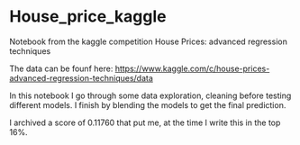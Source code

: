# House_price_kaggle
Notebook from the kaggle competition House Prices: advanced regression techniques

The data can be founf here: https://www.kaggle.com/c/house-prices-advanced-regression-techniques/data

In this notebook I go through some data exploration, cleaning before testing different models.
I finish by blending the models to get the final prediction. 

I archived a score of 0.11760 that put me, at the time I write this in the top 16%.
